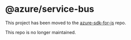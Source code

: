 @azure/service-bus
================

This project has been moved to the [azure-sdk-for-js](https://github.com/Azure/azure-sdk-for-js/tree/master/sdk/servicebus/service-bus/) repo.

This repo is no longer maintained.

